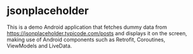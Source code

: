 # jsonplaceholder

This is a demo Android application that fetches dummy data from https://jsonplaceholder.typicode.com/posts and displays it on the screen, making use of Android components such as Retrofit, Coroutines, ViewModels and LiveData.
